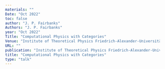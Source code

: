 ```yaml
---
materials: ""
Date: "Oct 2022"
toc: false
author: "J. P. Fairbanks"
Authors: "J. P. Fairbanks"
year: "Oct 2022"
Title: "Computational Physics with Categories"
Venue: "Institute of Theoretical Physics Friedrich-Alexander-Universität Erlangen-Nürnberg"
URL: ""
publication: "Institute of Theoretical Physics Friedrich-Alexander-Universität Erlangen-Nürnberg"
title: "Computational Physics with Categories"
type: "talk"
---
```


